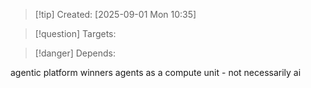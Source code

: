 
>[!tip] Created: [2025-09-01 Mon 10:35]

>[!question] Targets: 

>[!danger] Depends: 

agentic platform winners
agents as a compute unit - not necessarily ai